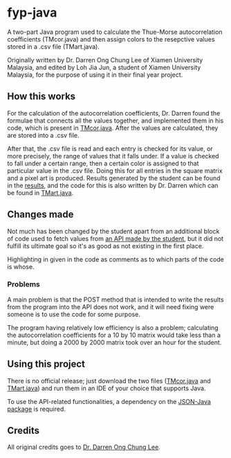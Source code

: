 # fyp-java
A two-part Java program used to calculate the Thue-Morse autocorrelation coefficients (TMcor.java) and then assign colors to the resepctive values stored in a .csv file (TMart.java). 

Originally written by Dr. Darren Ong Chung Lee of Xiamen University Malaysia, and edited by Loh Jia Jun, a student of Xiamen University Malaysia, for the purpose of using it in their final year project.
## How this works
For the calculation of the autocorrelation coefficients, Dr. Darren found the formulae that connects all the values together, and implemented them in his code, which is present in [TMcor.java](/TMcor.java). After the values are calculated, they are stored into a .csv file. 

After that, the .csv file is read and each entry is checked for its value, or more precisely, the range of values that it falls under. If a value is checked to fall under a certain range, then a certain color is assigned to that particular value in the .csv file. Doing this for all entries in the square matrix and a pixel art is produced. Results generated by the student can be found in the [results](results/), and the code for this is also written by Dr. Darren which can be found in [TMart.java](/TMart.java).

## Changes made
Not much has been changed by the student apart from an additional block of code used to fetch values from [an API made by the student](https://github.com/LAyaJnamiJ/fyp-api), but it did not fulfill its ultimate goal so it's as good as not existing in the first place. 

Highlighting in given in the code as comments as to which parts of the code is whose.
### Problems
A main problem is that the POST method that is intended to write the results from the program into the API does not work, and it will need fixing were someone is to use the code for some purpose.

The program having relatively low efficiency is also a problem; calculating the autocorrelation coefficients for a 10 by 10 matrix would take less than a minute, but doing a 2000 by 2000 matrix took over an hour for the student.
## Using this project
There is no official release; just download the two files ([TMcor.java](/TMcor.java) and [TMart.java](/TMart.java)) and run them in an IDE of your choice that supports Java. 

To use the API-related functionalities, a dependency on the [JSON-Java package](https://github.com/stleary/JSON-java) is required.
## Credits
All original credits goes to [Dr. Darren Ong Chung Lee](https://www.drong.my/). 
